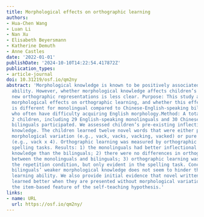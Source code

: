 ```yaml
---
title: Morphological effects on orthographic learning
authors:
- Hua-Chen Wang
- Luan Li
- Nan Xu
- Elisabeth Beyersmann
- Katherine Demuth
- Anne Castles
date: '2022-01-01'
publishDate: '2024-10-10T14:22:54.417872Z'
publication_types:
- article-journal
doi: 10.31219/osf.io/qm2ny
abstract: 'Morphological knowledge is known to be positively associated with reading
  ability. However, whether morphological knowledge affects children’s learning of
  new orthographic representations is less clear. Purpose: This study aims to investigate
  morphological effects on orthographic learning, and whether this effect, if any,
  is different for monolingual compared to Chinese-English-speaking bilingual children,
  who often have difficulty acquiring English morphology.Method: A total of 59 Year
  2 children, including 29 English-speaking monolinguals and 30 Chinese-English-speaking
  bilinguals participated. We assessed children’s pre-existing inflectional morphological
  knowledge. The children learned twelve novel words that were either presented with
  morphological variation (e.g., vack, vacks, vacking, vacked) or pure repetition
  (e.g., vack x 4). Orthographic learning was measured by orthographic choice and
  spelling tasks. Results: 1) the monolinguals had better inflectional morphological
  knowledge than the bilinguals; 2) there were no differences in orthographic learning
  between the monolinguals and bilinguals; 3) orthographic learning was better in
  the repetition condition, but only evident in the spelling task. Conclusion: Chinese-English-speaking
  bilinguals’ weaker morphological knowledge does not seem to hinder their orthographic
  learning ability. We also provide initial evidence that novel written words are
  learned better when they are presented without morphological variation, supporting
  the item-based feature of the self-teaching hypothesis.'
links:
- name: URL
  url: https://osf.io/qm2ny/
---
```

